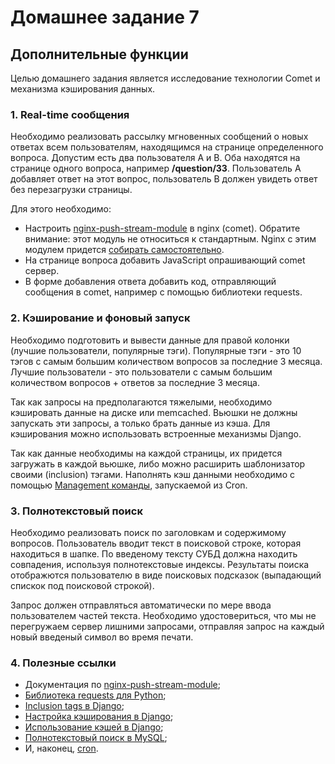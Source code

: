 # Домашнее задание 7

## Дополнительные функции
Целью домашнего задания является исследование технологии Comet и механизма кэширования данных.

### 1. Real-time сообщения
Необходимо реализовать рассылку мгновенных сообщений о новых ответах всем пользователям, находящимся на странице определенного вопроса. Допустим есть два
пользователя A и B. Оба находятся на странице одного вопроса, например **/question/33**. Пользователь A добавляет ответ на этот вопрос, пользователь B должен увидеть
ответ без перезагрузки страницы.

Для этого необходимо:

- Настроить [nginx-push-stream-module](https://www.nginx.com/resources/wiki/modules/push_stream/) в nginx (comet). Обратите внимание: этот модуль не относиться к стандартным. Nginx c этим модулем придется [собирать самостоятельно](https://www.nginx.com/resources/wiki/modules/push_stream/#installation).
- На странице вопроса добавить JavaScript опрашивающий comet сервер.
- В форме добавления ответа добавить код, отправляющий сообщения в comet, например с помощью библиотеки requests.

### 2. Кэширование и фоновый запуск
Необходимо подготовить и вывести данные для правой колонки (лучшие пользователи, популярные тэги). Популярные тэги - это 10 тэгов с самым большим количеством вопросов за последние 3 месяца. Лучшие пользователи - это пользователи с самым большим количеством вопросов + ответов за последние 3 месяца.

Так как запросы на предполагаются тяжелыми, необходимо кэшировать данные на диске или memcached. Вьюшки не должны запускать эти запросы, а только брать данные из кэша. Для кэширования можно использовать встроенные механизмы Django.

Так как данные необходимы на каждой страницы, их придется загружать в каждой вьюшке, либо можно расширить шаблонизатор своими (inclusion) тэгами. Наполнять кэш данными необходимо с помощью [Management команды](https://docs.djangoproject.com/en/2.0/howto/custom-management-commands/), запускаемой из Cron.

### 3. Полнотекстовый поиск
Необходимо реализовать поиск по заголовкам и содержимому вопросов. Пользователь вводит текст в поисковой строке, которая находиться в шапке. По введеному тексту СУБД должна находить совпадения, используя полнотекстовые индексы. Результаты поиска отображются пользователю в виде поисковых подсказок (выпадающий спискок под поисковой строкой).

Запрос должен отправляться автоматически по мере ввода пользователем частей текста. Необходимо удостовериться, что мы не перегружаем сервер лишними запросами, отправляя запрос на каждый новый введеный символ во время печати.

### 4. Полезные ссылки
- Документация по [nginx-push-stream-module](https://www.nginx.com/resources/wiki/modules/push_stream/);
- [Библиотека requests для Python](http://docs.python-requests.org/en/latest/);
- [Inclusion tags в Django](https://docs.djangoproject.com/en/2.0/howto/custom-template-tags/#inclusion-tags);
- [Настройка кэширования в Django](https://docs.djangoproject.com/es/2.0/topics/cache/#filesystem-caching);
- [Использование кэшей в Django](https://docs.djangoproject.com/es/2.0/topics/cache/#the-low-level-cache-api);
- [Полнотекстовый поиск в MySQL](http://www.mysql.ru/docs/man/Fulltext_Search.html);
- И, наконец, [cron](https://www.google.ru/webhp?sourceid=chrome-instant&ion=1&espv=2&ie=UTF-8&client=ubuntu#q=cron).
